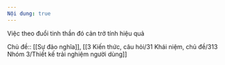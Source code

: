 ```yaml
---
Nội dung: true
---
```


Việc theo đuổi tinh thần đó cản trở tính hiệu quả

Chủ đề:: [[Sự đảo nghĩa]], [[3 Kiến thức, câu hỏi/31 Khái niệm, chủ đề/313 Nhóm 3/Thiết kế trải nghiệm người dùng]]